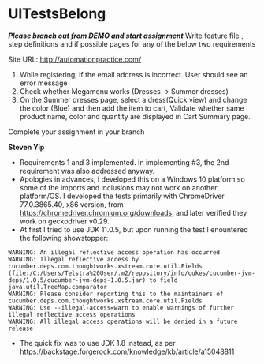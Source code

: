 # UITestsBelong

***Please branch out from DEMO and start assignment***
Write feature file , step definitions and if possible pages for any of the below two requirements 

Site URL: http://automationpractice.com/

1.	While registering, if the email address is incorrect. User should see an error message
2.	Check whether Megamenu works (Dresses -> Summer dresses)
3.	On the Summer dresses page, select a dress(Quick view) and change the color (Blue) and then add the item to cart, Validate	whether same product name, color and quantity are displayed in Cart Summary page.

Complete your assignment in your branch 

**Steven Yip**
- Requirements 1 and 3 implemented. In implementing #3, the 2nd requirement was also addressed anyway.
- Apologies in advances, I developed this on a Windows 10 platform so some of the imports and inclusions may not work on another platform/OS. I developed the tests primarily with ChromeDriver 77.0.3865.40, x86 version, from https://chromedriver.chromium.org/downloads, and later verified they work on geckodriver v0.29.
- At first I tried to use JDK 11.0.5, but upon running the test I enountered the following showstopper:
```
WARNING: An illegal reflective access operation has occurred  
WARNING: Illegal reflective access by cucumber.deps.com.thoughtworks.xstream.core.util.Fields (file:/C:/Users/Telstra%20User/.m2/repository/info/cukes/cucumber-jvm-deps/1.0.5/cucumber-jvm-deps-1.0.5.jar) to field java.util.TreeMap.comparator  
WARNING: Please consider reporting this to the maintainers of cucumber.deps.com.thoughtworks.xstream.core.util.Fields  
WARNING: Use --illegal-access=warn to enable warnings of further illegal reflective access operations  
WARNING: All illegal access operations will be denied in a future release  
```
- The quick fix was to use JDK 1.8 instead, as per https://backstage.forgerock.com/knowledge/kb/article/a15048811
